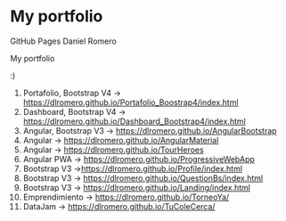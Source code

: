 # My portfolio
GitHub Pages Daniel Romero

My portfolio

:)

1. Portafolio, Bootstrap V4 -> https://dlromero.github.io/Portafolio_Boostrap4/index.html
2. Dashboard, Bootstrap V4 -> https://dlromero.github.io/Dashboard_Bootstrap4/index.html
2. Angular, Bootstrap V3 -> https://dlromero.github.io/AngularBootstrap
3. Angular -> https://dlromero.github.io/AngularMaterial
4. Angular -> https://dlromero.github.io/TourHeroes
5. Angular PWA -> https://dlromero.github.io/ProgressiveWebApp
6. Bootstrap V3 ->https://dlromero.github.io/Profile/index.html
7. Bootstrap V3 -> https://dlromero.github.io/QuestionBs/index.html
8. Bootstrap V3 -> https://dlromero.github.io/Landing/index.html
9. Emprendimiento -> https://dlromero.github.io/TorneoYa/
10. DataJam -> https://dlromero.github.io/TuColeCerca/


